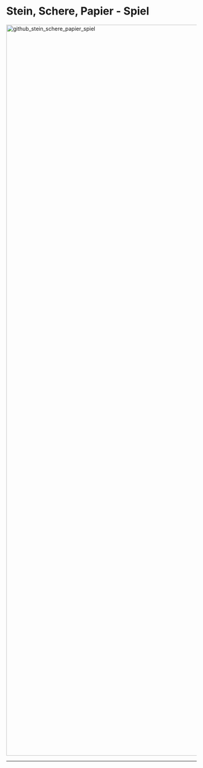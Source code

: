 # Stein, Schere, Papier - Spiel

<img width="1931" alt="github_stein_schere_papier_spiel" src="https://github.com/WingsOfFury/stein_schere_papier_spiel/assets/85767977/2dfcff3f-a7a5-4a02-a2a1-50cfb17a713e">

---
